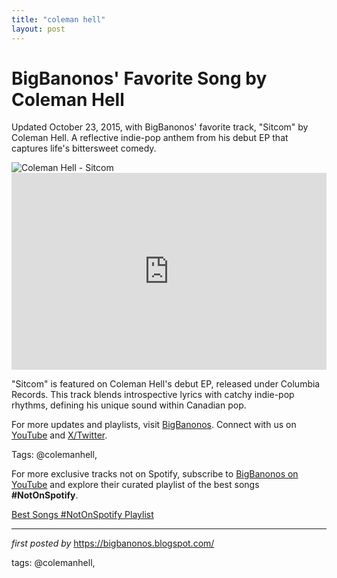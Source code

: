 ```yaml
---
title: "coleman hell"
layout: post
---
```

<!-- Post Title -->
<h1 >BigBanonos' Favorite Song by Coleman Hell</h1> <!-- Introductory Text -->
<p >Updated October 23, 2015, with BigBanonos' favorite track, "Sitcom" by Coleman Hell. A reflective indie-pop anthem from his debut EP that captures life's bittersweet comedy.</p> <!-- Featured Image -->
<div > <img src="https://www.604records.com/web/wp-content/uploads/2020/03/IMG_4F53B2247ACF-1-620x620.jpeg" alt="Coleman Hell - Sitcom" />
</div> <!-- YouTube Video Embed -->
<div > <iframe width="100%" height="315" src="https://www.youtube.com/embed/-CdIFcyaxLY" title="Coleman Hell - 'Sitcom' (Audio)" frameborder="0" allow="accelerometer; autoplay; clipboard-write; encrypted-media; gyroscope; picture-in-picture; web-share" referrerpolicy="strict-origin-when-cross-origin" allowfullscreen></iframe>
</div> <!-- Song Information -->
<div > <p>"Sitcom" is featured on Coleman Hell's debut EP, released under Columbia Records. This track blends introspective lyrics with catchy indie-pop rhythms, defining his unique sound within Canadian pop.</p>
</div> <!-- Footer Links -->
<div > <p>For more updates and playlists, visit <a href="https://bigbanonos.blogspot.com/" target="_blank">BigBanonos</a>. Connect with us on <a href="https://www.youtube.com/@BigBanonos" target="_blank">YouTube</a> and <a href="https://x.com/bigbanonos" target="_blank">X/Twitter</a>.</p>
</div> <!-- Tags -->
<p >Tags: @colemanhell,</p>


<!--Subscribe and Playlist Links-->
<div>
    <p>For more exclusive tracks not on Spotify, subscribe to <a href="https://www.youtube.com/@BigBanonos" target="_blank">BigBanonos on YouTube</a> and explore their curated playlist of the best songs <strong>#NotOnSpotify</strong>.</p>
    <p><a href="https://www.youtube.com/playlist?list=PLtuNtuTatqI0kFahUCbtbfenC_ET5O_tr" target="_blank">Best Songs #NotOnSpotify Playlist<br /></a></p></div>

<hr />

<p><em>first posted by</em> <a href="https://bigbanonos.blogspot.com/" rel="noopener" target="_new">https://bigbanonos.blogspot.com/</a></p>

<p>tags: @colemanhell,</p>
